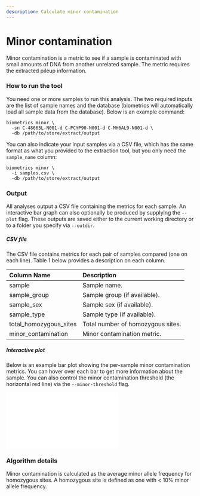 ```yaml
---
description: Calculate minor contamination
---
```


# Minor contamination
Minor contamination is a metric to see if a sample is contaminated with small amounts of DNA from another unrelated sample. The metric requires the extracted pileup information.


### How to run the tool
You need one or more samples to run this analysis. The two required inputs are the list of sample names and the database (biometrics will automatically load all sample data from the database). Below is an example command:

```shell
biometrics minor \
  -sn C-48665L-N001-d C-PCYP90-N001-d C-MH6AL9-N001-d \
  -db /path/to/store/extract/output
```

You can also indicate your input samples via a CSV file, which has the same format as what you provided to the extraction tool, but you only need the `sample_name` column:

```shell
biometrics minor \
  -i samples.csv \
  -db /path/to/store/extract/output
```

### Output

All analyses output a CSV file containing the metrics for each sample. An interactive bar graph can also optionally be produced by supplying the `--plot` flag. These outputs are saved either to the current working directory or to a folder you specify via `--outdir`.

##### CSV file
The CSV file contains metrics for each pair of samples compared (one on each line). Table 1 below provides a description on each column.

| Column Name | Description |
| :--- | :--- |
| sample | Sample name. |
| sample_group | Sample group (if available). |
| sample_sex | Sample sex (if available). |
| sample_type | Sample type (if available). |
| total_homozygous_sites | Total number of homozygous sites. |
| minor_contamination | Minor contamination metric. |


##### Interactive plot
Below is an example bar plot showing the per-sample minor contamination metrics. You can hover over each bar to get more information about the sample. You can also control the minor contamination threshold (the horizontal red line) via the `--minor-threshold` flag.

![](.gitbook/assets/minor_contamination.html)

### Algorithm details

Minor contamination is calculated as the average minor allele frequency for homozygous sites. A homozygous site is defined as one with < 10% minor allele frequency.

